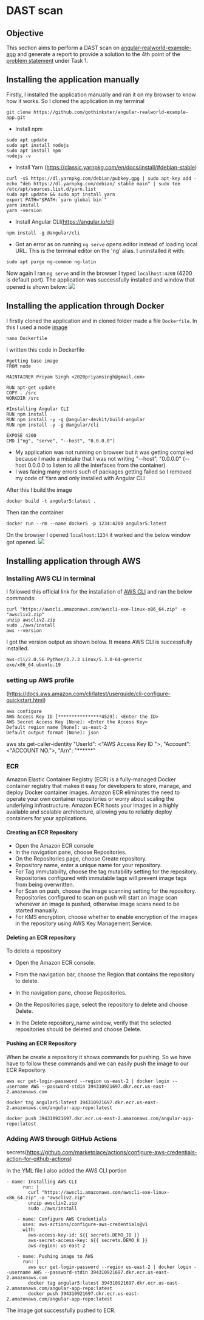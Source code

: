 # DAST scan

##  Objective 

This section aims to perform a DAST scan on [angular-realworld-example-app](https://github.com/gothinkster/angular-realworld-example-app) and generate a report to provide a solution to the 4th point of the [problem statement](https://cloud-native.netlify.app/problem-statement/) under Task 1.

## Installing the application manually

Firstly, I installed the application manually and ran it on my browser to know how it works. So I cloned the application in my terminal
```
git clone https://github.com/gothinkster/angular-realworld-example-app.git
```
* Install npm

```
sudo apt update
sudo apt install nodejs
sudo apt install npm
nodejs -v
```

* Install Yarn (https://classic.yarnpkg.com/en/docs/install/#debian-stable)
```
curl -sS https://dl.yarnpkg.com/debian/pubkey.gpg | sudo apt-key add -
echo "deb https://dl.yarnpkg.com/debian/ stable main" | sudo tee /etc/apt/sources.list.d/yarn.list
sudo apt update && sudo apt install yarn
export PATH="$PATH:`yarn global bin`"
yarn install
yarn -version
```
* Install Angular CLI(https://angular.io/cli)
```
npm install -g @angular/cli
```
* Got an error as on running `ng serve` opens editor instead of loading local URL. This is the terminal editor on the 'ng' alias. I uninstalled it with:
```
sudo apt purge ng-common ng-latin
```
Now again I ran `ng serve` and in the browser I typed `localhost:4200` (4200 is default port). The application was successfully installed and window that opened is shown below:
![](Images/angular%20app.png)

## Installing the application through Docker

I firstly cloned the application and in cloned folder made a file `Dockerfile`. In this I used a node [image](https://hub.docker.com/_/node)
```
nano Dockerfile
```
I written this code in Dockerfile
```
#getting base image
FROM node

MAINTAINER Priyam Singh <2020priyamsingh@gmail.com>

RUN apt-get update
COPY . /src
WORKDIR /src

#Installing Angular CLI
RUN npm install
RUN npm install -y -g @angular-devkit/build-angular
RUN npm install -y -g @angular/cli

EXPOSE 4200
CMD ["ng", "serve", "--host", "0.0.0.0"]
```
* My application was not running on browser but it was getting compiled because I made a mistake that I was not writing "--host", "0.0.0.0" (--host 0.0.0.0 to listen to all the interfaces from the container).
* I was facing many errors such of packages getting failed so I removed my code of Yarn and only installed with Angular CLI

After this I build the image
```
docker build -t angular5:latest .
```

Then ran the container
```
docker run --rm --name docker5 -p 1234:4200 angular5:latest
```
On the browser I opened `localhost:1234` it worked and the below window got opened.
![](Images/application%20docker%20running.png)


## Installing application through AWS

### Installing AWS CLI in terminal
I followed this official link for the installation of [AWS CLI](https://docs.aws.amazon.com/cli/latest/userguide/install-cliv2-linux.html#cliv2-linux-install) and ran the below commands:

```
curl "https://awscli.amazonaws.com/awscli-exe-linux-x86_64.zip" -o "awscliv2.zip"
unzip awscliv2.zip
sudo ./aws/install
aws --version
```
I got the version output as shown below. It means AWS CLI is successfully installed.
```
aws-cli/2.0.56 Python/3.7.3 Linux/5.3.0-64-generic exe/x86_64.ubuntu.19
```

### setting up AWS profile

(https://docs.aws.amazon.com/cli/latest/userguide/cli-configure-quickstart.html)
```
aws configure
AWS Access Key ID [****************4529]: <Enter the ID>
AWS Secret Access Key [None]: <Enter the Access Key>
Default region name [None]: us-east-2
Default output format [None]: json
```
aws sts get-caller-identity
"UserId": <"AWS Access Key ID ">,
    "Account": <"ACCOUNT NO.">,
    "Arn": "******"

### ECR 

Amazon Elastic Container Registry (ECR) is a fully-managed Docker container registry that makes it easy for developers to store, manage, and deploy Docker container images. Amazon ECR eliminates the need to operate your own container repositories or worry about scaling the underlying infrastructure. Amazon ECR hosts your images in a highly available and scalable architecture, allowing you to reliably deploy containers for your applications. 

#### Creating an ECR Repository

* Open the Amazon ECR console
* In the navigation pane, choose Repositories. 
* On the Repositories page, choose Create repository. 
* Repository name, enter a unique name for your repository.
* For Tag immutability, choose the tag mutability setting for the repository. Repositories configured with immutable tags will prevent image tags from being overwritten.
* For Scan on push, choose the image scanning setting for the repository. Repositories configured to scan on push will start an image scan whenever an image is pushed, otherwise image scans need to be started manually.
* For KMS encryption, choose whether to enable encryption of the images in the repository using AWS Key Management Service. 

#### Deleting an ECR repository

To delete a repository

* Open the Amazon ECR console.

* From the navigation bar, choose the Region that contains the repository to delete.

* In the navigation pane, choose Repositories.

* On the Repositories page, select the repository to delete and choose Delete.

* In the Delete repository_name window, verify that the selected repositories should be deleted and choose Delete. 

#### Pushing an ECR Repository

When be create a repository it shows commands for pushing. So we have have to follow these commands and we can easily push the image to our ECR Repository.
```
aws ecr get-login-password --region us-east-2 | docker login --username AWS --password-stdin 394310921697.dkr.ecr.us-east-2.amazonaws.com 

docker tag angular5:latest 394310921697.dkr.ecr.us-east-2.amazonaws.com/angular-app-repo:latest

docker push 394310921697.dkr.ecr.us-east-2.amazonaws.com/angular-app-repo:latest
```

### Adding AWS through GitHub Actions

secrets(https://github.com/marketplace/actions/configure-aws-credentials-action-for-github-actions)

In the YML file I also added the AWS CLI portion
```
- name: Installing AWS CLI
      run: |
        curl "https://awscli.amazonaws.com/awscli-exe-linux-x86_64.zip" -o "awscliv2.zip"
        unzip awscliv2.zip
        sudo ./aws/install
        
    - name: Configure AWS Credentials
      uses: aws-actions/configure-aws-credentials@v1
      with:
        aws-access-key-id: ${{ secrets.DEMO_ID }}
        aws-secret-access-key: ${{ secrets.DEMO_K }}
        aws-region: us-east-2

    - name: Pushing image to AWS
      run: |
        aws ecr get-login-password --region us-east-2 | docker login --username AWS --password-stdin 394310921697.dkr.ecr.us-east-2.amazonaws.com     
        docker tag angular5:latest 394310921697.dkr.ecr.us-east-2.amazonaws.com/angular-app-repo:latest
        docker push 394310921697.dkr.ecr.us-east-2.amazonaws.com/angular-app-repo:latest
```
The image got successfully pushed to ECR.